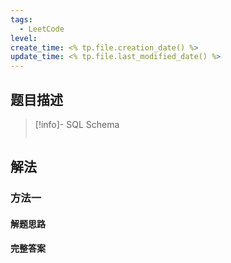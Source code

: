 ```yaml
---
tags:
  - LeetCode
level: 
create_time: <% tp.file.creation_date() %>
update_time: <% tp.file.last_modified_date() %>
---
```


## 题目描述


> [!info]- SQL Schema
>
> ```sql
> 
> ```


## 解法

### 方法一

#### 解题思路

#### 完整答案